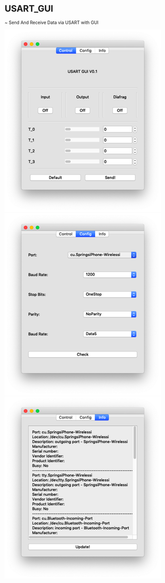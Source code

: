 # USART_GUI
~ Send And Receive Data via USART with GUI


![Control Panel](doc/img/01.jpg?raw=true "Control Panel")
![Config Panel](doc/img/02.jpg?raw=true "Config Panel")
![Info Panel](doc/img/03.jpg?raw=true "Info Panel")
